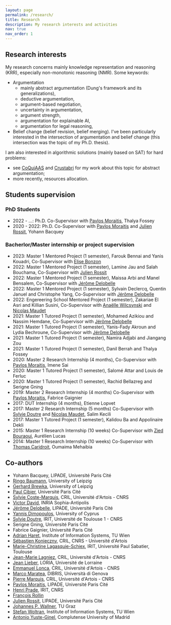 ```yaml
---
layout: page
permalink: /research/
title: Research
description: My research interests and activities
nav: true
nav_order: 1
---
```


## Research interests
My research concerns mainly knowledge representation and reasoning
(KRR), especially non-monotonic reasoning (NMR). Some keywords:

- Argumentation
  - mainly abstract argumentation (Dung's framework and its generalizations),
  - deductive argumentation,
  - argument-based negotiation,
  - uncertainty in argumentation,
  - argument strength,
  - argumentation for explainable AI,
  - argumentation for legal reasoning,
- Belief change (belief revision, belief merging).
I've been particularly interested in the intersection of argumentation and belief change (this intersection was the topic of my Ph.D. thesis).

I am also interested in algorithmic solutions (mainly based on SAT) for hard problems:
- see [CoQuiAAS](http://www.cril.univ-artois.fr/coquiaas/) and [Crustabri](https://www.cril.univ-artois.fr/software/crustabri/) for my work about this topic for abstract argumentation;
- more recently, resources allocation.

## Students supervision
### PhD Students

- 2022 - ...: Ph.D. Co-Supervisor with [Pavlos Moraitis](http://helios.mi.parisdescartes.fr/~moraitis/), Thalya Fossey
- 2020 - 2022: Ph.D. Co-Supervisor with [Pavlos Moraitis](http://helios.mi.parisdescartes.fr/~moraitis/) and [Julien Rossit](http://helios.mi.parisdescartes.fr/~jrossit/), Yohann Bacquey

### Bacherlor/Master internship or project supervision

- 2023: Master 1 Mentored Project (1 semester), Farouk Bennai and Yanis Kouadri, Co-Supervisor with [Elise Bonzon](https://helios2.mi.parisdescartes.fr/~bonzon/index.htm)
- 2022: Master 1 Mentored Project (1 semester), Lamine Jau and Salah Bouchama, Co-Supervisor with [Julien Rossit](http://helios.mi.parisdescartes.fr/~jrossit/)
- 2022: Master 1 Mentored Project (1 semester), Maissa Arbi and Manel Bensalem, Co-Supervisor with [Jérôme Delobelle](https://helios2.mi.parisdescartes.fr/~jdelobel/)
- 2022: Master 1 Mentored Project (1 semester), Sylvain Declercq, Quentin Januel and Christophe Yang, Co-Supervisor with [Jérôme Delobelle](https://helios2.mi.parisdescartes.fr/~jdelobel/)
- 2022: Engereering School Mentored Project (1 semester), Zakariae El Asri and Killian Susini, Co-Supervisor with [Anaëlle Wilcsynski](https://www.lamsade.dauphine.fr/~awilczynski/) and [Nicolas Maudet](https://nmaudet.gitlab.io/)
- 2021: Master 1 Tutored Project (1 semester), Mohamed Azikiou and Nassim Hemdane, Co-Supervisor with [Jérôme Delobelle](https://helios2.mi.parisdescartes.fr/~jdelobel/)
- 2021: Master 1 Tutored Project (1 semester), Yanis-Fady Akroun and Lydia Bechroune, Co-Supervisor with [Jérôme Delobelle](https://helios2.mi.parisdescartes.fr/~jdelobel/)
- 2021: Master 1 Tutored Project (1 semester), Namira Adjabi and Jiangang Zou
- 2021: Master 1 Tutored Project (1 semester), Danil Berrah and Thalya Fossey
- 2020: Master 2 Research Internship (4 months), Co-Supervisor with [Pavlos Moraitis](http://helios.mi.parisdescartes.fr/~moraitis/), Imene Sai
- 2020: Master 1 Tutored Project (1 semester), Salomé Attar and Louis de Ferluc
- 2020: Master 1 Tutored Project (1 semester), Rachid Bellazreg and Serigne Gning
- 2019: Master 2 Research Internship (4 months) Co-Supervisor with [Pavlos Moraitis](http://helios.mi.parisdescartes.fr/~moraitis/), Fabrice Gaignier
- 2017: DUT Internship (4 months), Etienne Lopvet
- 2017: Master 2 Research Internship (5 months) Co-Supervisor with [Sylvie Doutre](https://www.irit.fr/~Sylvie.Doutre/) and [Nicolas Maudet](https://nmaudet.gitlab.io/), Salim Kecili
- 2017: Master 1 Tutored Project (1 semester), Kalidou Ba and Appolinaire Dekli
- 2015: Master 1 Research Internship (10 weeks) Co-Supervisor with [Zied Bouraoui](http://www.cril.univ-artois.fr/~bouraoui/), Aurélien Lucas
- 2014: Master 1 Research Internship (10 weeks) Co-Supervisor with [Thomas Caridroit](http://www.cril.univ-artois.fr/~caridroit/), Oumaima Mehaibia

## Co-authors
- Yohann Bacquey, LIPADE, Université Paris Cité
- [Ringo Baumann](https://www.informatik.uni-leipzig.de/~baumann/), University of Leipzig
- [Gerhard Brewka](https://www.informatik.uni-leipzig.de/~brewka/), University of Leipzig
- [Paul Cibier](https://pi-univers.fr), Université Paris Cité
- [Sylvie Coste-Marquis](http://www.cril.univ-artois.fr/~coste/), CRIL, Université d'Artois - CNRS
- [Victor David](https://vict0r-david.github.io/), INRIA Sophia-Antipolis
- [Jérôme Delobelle](http://helios.mi.parisdescartes.fr/~jdelobel/), LIPADE, Université Paris Cité
- [Yannis Dimopoulos](http://www.cs.ucy.ac.cy/~yannis/), University of Cyprus
- [Sylvie Doutre](https://www.irit.fr/~Sylvie.Doutre/), IRIT, Université de Toulouse 1 - CNRS
- Serigne Gning, Université Paris Cité
- Fabrice Gaignier, Université Paris Cité
- [Adrian Haret](http://dbai.tuwien.ac.at/staff/haret/), Institute of Information Systems, TU Wien
- [Sébastien Konieczny](http://www.cril.univ-artois.fr/~konieczny/), CRIL, CNRS - Université d'Artois
- [Marie-Christine Lagasquie-Schiex](https://www.irit.fr/~Marie-Christine.Lagasquie-Schiex//), IRIT, Université Paul Sabatier, Toulouse
- [Jean-Marie Lagniez](http://www.cril.univ-artois.fr/~lagniez/), CRIL, Université d'Artois - CNRS
- [Jean Lieber](https://members.loria.fr/JLieber/cv/), LORIA, Université de Lorraine
- [Emmanuel Lonca](http://www.cril.univ-artois.fr/~lonca/), CRIL, Université d'Artois - CNRS
- [Marco Maratea](https://www.dibris.unige.it/maratea-marco), DIBRIS, Università di Genova
- [Pierre Marquis](http://www.cril.univ-artois.fr/~marquis/), CRIL, Université d'Artois - CNRS
- [Pavlos Moraitis](http://www.math-info.univ-paris5.fr/~moraitis/), LIPADE, Université Paris Cité
- [Henri Prade](https://www.irit.fr/~Henri.Prade/), IRIT, CNRS
- [François Rollin](https://fr.wikipedia.org/wiki/François_Rollin)
- [Julien Rossit](http://www.math-info.univ-paris5.fr/~jrossit/), LIPADE, Université Paris Cité
- [Johannes P. Wallner](https://wallner.ist.tugraz.at/), TU Graz
- [Stefan Woltran](http://dbai.tuwien.ac.at/staff/woltran/), Institute of Information Systems, TU Wien
- [Antonio Yuste-Ginel](https://sites.google.com/view/antonioyusteginel), Complutense University of Madrid
